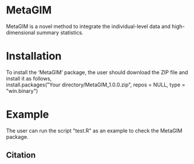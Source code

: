# MetaGIM
MetaGIM is a novel method to integrate the individual-level data and high-dimensional summary statistics. 
# Installation
To install the ‘MetaGIM’ package, the user should download the ZIP file and install it as follows,\
install.packages("Your directory/MetaGIM_1.0.0.zip", repos = NULL, type = "win.binary")

# Example
The user can run the script "test.R" as an example to check the MetaGIM package.


## Citation
